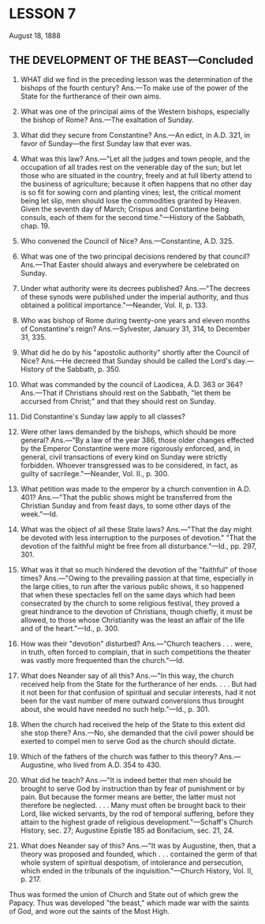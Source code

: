 # LESSON 7
August 18, 1888

## THE DEVELOPMENT OF THE BEAST—Concluded

1. WHAT did we find in the preceding lesson was the determination of the bishops of the fourth century? Ans.—To make use of the power of the State for the furtherance of their own aims.

2. What was one of the principal aims of the Western bishops, especially the bishop of Rome? Ans.—The exaltation of Sunday.

3. What did they secure from Constantine? Ans.—An edict, in A.D. 321, in favor of Sunday—the first Sunday law that ever was.

4. What was this law? Ans.—"Let all the judges and town people, and the occupation of all trades rest on the venerable day of the sun; but let those who are situated in the country, freely and at full liberty attend to the business of agriculture; because it often happens that no other day is so fit for sowing corn and planting vines; lest, the critical moment being let slip, men should lose the commodities granted by Heaven. Given the seventh day of March; Crispus and Constantine being consuls, each of them for the second time."—History of the Sabbath, chap. 19.

5. Who convened the Council of Nice? Ans.—Constantine, A.D. 325.

6. What was one of the two principal decisions rendered by that council? Ans.—That Easter should always and everywhere be celebrated on Sunday.

7. Under what authority were its decrees published? Ans.—"The decrees of these synods were published under the imperial authority, and thus obtained a political importance."—Neander, Vol. II, p. 133.

8. Who was bishop of Rome during twenty-one years and eleven months of Constantine's reign? Ans.—Sylvester, January 31, 314, to December 31, 335.

9. What did he do by his "apostolic authority" shortly after the Council of Nice? Ans.—He decreed that Sunday should be called the Lord's day.—History of the Sabbath, p. 350.

10. What was commanded by the council of Laodicea, A.D. 363 or 364? Ans.—That if Christians should rest on the Sabbath, "let them be accursed from Christ;" and that they should rest on Sunday.

11. Did Constantine's Sunday law apply to all classes?

12. Were other laws demanded by the bishops, which should be more general? Ans.—"By a law of the year 386, those older changes effected by the Emperor Constantine were more rigorously enforced, and, in general, civil transactions of every kind on Sunday were strictly forbidden. Whoever transgressed was to be considered, in fact, as guilty of sacrilege."—Neander, Vol. II., p. 300.

13. What petition was made to the emperor by a church convention in A.D. 401? Ans.—"That the public shows might be transferred from the Christian Sunday and from feast days, to some other days of the week."—Id.

14. What was the object of all these State laws? Ans.—"That the day might be devoted with less interruption to the purposes of devotion." "That the devotion of the faithful might be free from all disturbance."—Id., pp. 297, 301.

15. What was it that so much hindered the devotion of the "faithful" of those times? Ans.—"Owing to the prevailing passion at that time, especially in the large cities, to run after the various public shows, it so happened that when these spectacles fell on the same days which had been consecrated by the church to some religious festival, they proved a great hindrance to the devotion of Christians, though chiefly, it must be allowed, to those whose Christianity was the least an affair of the life and of the heart."—Id., p. 300.

16. How was their "devotion" disturbed? Ans.—"Church teachers . . . were, in truth, often forced to complain, that in such competitions the theater was vastly more frequented than the church."—Id.

17. What does Neander say of all this? Ans.—"In this way, the church received help from the State for the furtherance of her ends. . . . But had it not been for that confusion of spiritual and secular interests, had it not been for the vast number of mere outward conversions thus brought about, she would have needed no such help."—Id., p. 301.

18. When the church had received the help of the State to this extent did she stop there? Ans.—No, she demanded that the civil power should be exerted to compel men to serve God as the church should dictate.

19. Which of the fathers of the church was father to this theory? Ans.—Augustine, who lived from A.D. 354 to 430.

20. What did he teach? Ans.—"It is indeed better that men should be brought to serve God by instruction than by fear of punishment or by pain. But because the former means are better, the latter must not therefore be neglected. . . . Many must often be brought back to their Lord, like wicked servants, by the rod of temporal suffering, before they attain to the highest grade of religious development."—Schaff's Church History, sec. 27; Augustine Epistle 185 ad Bonifacium, sec. 21, 24.

21. What does Neander say of this? Ans.—"It was by Augustine, then, that a theory was proposed and founded, which . . . contained the germ of that whole system of spiritual despotism, of intolerance and persecution, which ended in the tribunals of the inquisition."—Church History, Vol. II, p. 217.

Thus was formed the union of Church and State out of which grew the Papacy. Thus was developed "the beast," which made war with the saints of God, and wore out the saints of the Most High.

